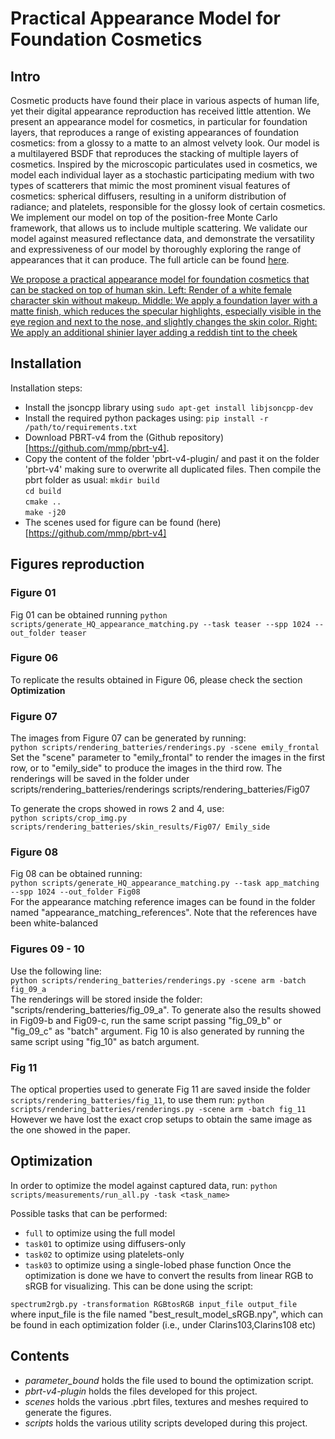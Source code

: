# Practical Appearance Model for Foundation Cosmetics 

## Intro

Cosmetic products have found their place in various aspects of human life, yet their digital appearance reproduction has received little attention. We present an appearance model for cosmetics, in particular for foundation layers, that reproduces a range of existing appearances of foundation cosmetics: from a glossy to a matte to an almost velvety look. Our model is a multilayered BSDF that reproduces the stacking of multiple layers of cosmetics. Inspired by the microscopic particulates used in cosmetics, we model each individual layer as a stochastic participating medium with two types of scatterers that mimic the most prominent visual features of cosmetics: spherical diffusers, resulting in a uniform distribution of radiance; and platelets, responsible for the glossy look of certain cosmetics. We implement our model on top of the position-free Monte Carlo framework, that allows us to include multiple scattering. We validate our model against measured reflectance data, and demonstrate the versatility and expressiveness of our model by thoroughly exploring the range of appearances that it can produce. The full article can be found [here](https://graphics.unizar.es/projects/CosmeticsAppearance_2024/).

[We propose a practical appearance model for foundation cosmetics that can be stacked on top of human skin. Left: Render of a
white female character skin without makeup. Middle: We apply a foundation layer with a matte finish, which reduces the specular highlights,
especially visible in the eye region and next to the nose, and slightly changes the skin color. Right: We apply an additional shinier layer
adding a reddish tint to the cheek](teaser.jpeg)
## Installation

Installation steps:

- Install the jsoncpp library using `sudo apt-get install libjsoncpp-dev`
- Install the required python packages using: `pip install -r /path/to/requirements.txt`
- Download PBRT-v4 from the (Github repository)[https://github.com/mmp/pbrt-v4].
- Copy the content of the folder 'pbrt-v4-plugin/ and past it on the folder 'pbrt-v4' making sure to overwrite all duplicated files. Then compile the pbrt folder as usual: `mkdir build` </br> `cd build` </br> `cmake ..` </br> `make -j20` </br>
- The scenes used for figure can be found (here)[https://github.com/mmp/pbrt-v4] 

## Figures reproduction

### Figure 01

Fig 01 can be obtained running
`python scripts/generate_HQ_appearance_matching.py --task teaser --spp 1024 --out_folder teaser`

### Figure 06

To replicate the results obtained in Figure 06, please check the section **Optimization**

### Figure 07

The images from Figure 07 can be generated by running: <br />
`python scripts/rendering_batteries/renderings.py -scene emily_frontal` <br />
Set the "scene" parameter to "emily_frontal" to render the images in the first row, or to "emily_side" to produce the images in the third row. The renderings will be saved in the folder under scripts/rendering_batteries/renderings scripts/rendering_batteries/Fig07

To generate the crops showed in rows 2 and 4, use: <br />
`python scripts/crop_img.py scripts/rendering_batteries/skin_results/Fig07/ Emily_side`

### Figure 08

Fig 08 can be obtained running: <br />
`python scripts/generate_HQ_appearance_matching.py --task app_matching --spp 1024 --out_folder Fig08` <br />
For the appearance matching reference images can be found in the folder named "appearance_matching_references". Note that the references have been white-balanced

### Figures 09 - 10

Use the following line: <br />
`python scripts/rendering_batteries/renderings.py -scene arm -batch fig_09_a` <br />
The renderings will be stored inside the folder: "scripts/rendering_batteries/fig_09_a". To generate also the results showed in Fig09-b and Fig09-c, run the same script passing "fig_09_b" or "fig_09_c" as "batch" argument. Fig 10 is also generated by running the same script using "fig_10" as batch argument.

### Fig 11

The optical properties used to generate Fig 11 are saved inside the folder `scripts/rendering_batteries/fig_11`, to use them run:
`python scripts/rendering_batteries/renderings.py -scene arm -batch fig_11` <br />
However we have lost the exact crop setups to obtain the same image as the one showed in the paper.

## Optimization

In order to optimize the model against captured data, run:
`python scripts/measurements/run_all.py -task <task_name>`

Possible tasks that can be performed:

- `full` to optimize using the full model
- `task01` to optimize using diffusers-only
- `task02` to optimize using platelets-only
- `task03` to optimize using a single-lobed phase function Once the optimization is done we have to convert the results from linear RGB to sRGB for visualizing. This can be done using the script:

`spectrum2rgb.py -transformation RGBtosRGB input_file output_file`
<br />
where input_file is the file named "best_result_model_sRGB.npy", which can be found in each optimization folder (i.e., under Clarins103,Clarins108 etc)

## Contents

- *parameter_bound* holds the file used to bound the optimization script.
- *pbrt-v4-plugin* holds the files developed for this project.
- *scenes* holds the various .pbrt files, textures and meshes required to generate the figures.
- *scripts* holds the various utility scripts developed during this project.